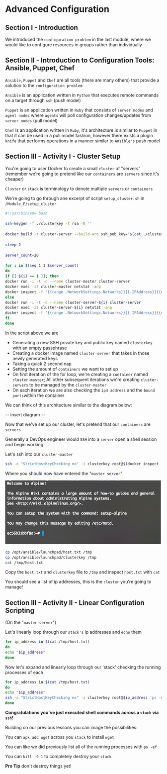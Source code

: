 # Advanced Configuration

## Section I - Introduction

We introduced the `configuration problem` in the last module, where we would
like to configure resources in groups rather than individually


## Section II - Introduction to Configuration Tools: Ansible, Puppet, Chef

`Ansible`, `Puppet` and `Chef` are all tools (there are many others) that 
provide a solution to the `configuration problem`


`Ansible` is an application written in `Python` that executes
remote commands on a target through `ssh` (push model)

`Puppet` is an application written in `Ruby` that consists of `server nodes` 
and `agent nodes` where `agents` will poll configuration changes/updates 
from `server nodes` (pull model)

`Chef` is an application written in `Ruby`, it's architecture is similar
to `Puppet` in that it can be used in a pull model fashion, however there exists
a plugin `knife` that performs operations in a manner similar to `Ansible's` push model


## Section III - Activity I  - Cluster Setup

You're going to user Docker to create a small `cluster` of "servers" 
(remember we're going to pretend like our `containers` are `servers` since 
it's cheaper)

`Cluster` or `stack` is terminology to denote multiple `servers` or `containers`

We're going to go through ane excerpt of script `setup_cluster.sh` in `/Module_F/setup_cluster`

```bash
#!/usr/bin/env bash

ssh-keygen -f ./clusterkey -t rsa -N ''

docker build -t cluster-server --build-arg ssh_pub_key="$(cat ./clusterkey.pub)"  --build-arg ssh_prv_key="$(cat ./clusterkey)" .

sleep 2

server_count=20

for i in $(seq 1 1 $server_count)
do
if [[ ${i} == 1 ]]; then
docker run -i -t -d --name cluster-master cluster-server
docker exec -it cluster-master netstat -anp
docker inspect -f '{{range .NetworkSettings.Networks}}{{.IPAddress}}{{end}}' cluster-master
else
docker run -i -t -d --name cluster-server-${i} cluster-server
docker exec -it cluster-server-${i} netstat -anp
docker inspect -f '{{range .NetworkSettings.Networks}}{{.IPAddress}}{{end}}' cluster-server-${i} >> ./manage_list.txt
fi
done
```

In the script above we are

- Generating a new SSH private key and public key named `clusterkey` with an empty passphrase
- Creating a docker image named `cluster-server` that takes in those newly generated keys
- Taking a quick 2 second nap
- Setting the amount of `containers` we want to set up
- On first iteration of the for loop, we're creating a `container` named `cluster-master`;
All other subsequent iterations we're creating `cluster-servers` to be managed by the `cluster-master`
- On each iteration we are also checking the `ip4 address` and the 
`bound ports`within the container

We can think of this architecture similar to the diagram below:

-- insert diagram --

Now that we've set up our cluster, let's pretend that our `containers` are `servers`

Generally a DevOps engineer would `SSH` into a `server` open a shell session
and begin working

Let's ssh into our `cluster-master`

```bash
ssh -o "StrictHostKeyChecking no" -i clusterkey root@$(docker inspect -f '{{range .NetworkSettings.Networks}}{{.IPAddress}}{{end}}' cluster-master)
```

Where you should now have entered the  "`master server`"

![Alt text](./resources/a1_ss.png?raw=true)



```bash
cp /opt/ansible/launchpad/host.txt /tmp
cp /opt/ansible/launchpad/clusterkey /tmp
cat /tmp/host.txt
```

Copy the `host.txt` and `clusterkey` file to `/tmp` and inspect 
 `host.txt` with `cat`

You should see a list of ip addresses, this is the `cluster` you're
going to manage!

## Section III - Activity II  - Linear Configuration Scripting

(On the "`master-server`")

Let's linearly loop through our `stack's` ip addresses and `echo` them
```bash
for ip_address in $(cat /tmp/host.txt)
do
echo "$ip_address"
done
```

Now let's expand and linearly loop through our 'stack' checking
the running processes of each

```bash
for ip_address in $(cat /tmp/host.txt)
do
echo "$ip_address"
ssh -o "StrictHostKeyChecking no" -i clusterkey root@$ip_address 'ps -ef'
done
```

**Congratulations you've just executed shell commands across a `stack` via `ssh`!**

Building on our previous lessons you can image the possibilities:
 
You can `apk add wget` across you `stack` to install `wget` 

You can like we did previously list all of the running processes with `ps -ef`

You can `kill -9 1` to completely destroy your `stack` 

**Pro Tip** don't destroy things yet!



